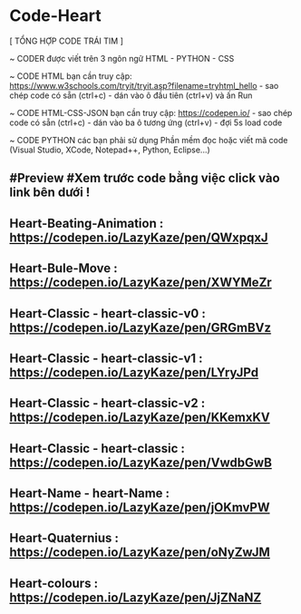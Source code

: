 # Code-Heart

[ TỔNG HỢP CODE TRÁI TIM ]

~ CODER được viết trên 3 ngôn ngữ HTML - PYTHON - CSS

~ CODE HTML bạn cần truy cập: https://www.w3schools.com/tryit/tryit.asp?filename=tryhtml_hello - sao chép code có sẵn (ctrl+c) - dán vào ô đầu tiên (ctrl+v) và ấn Run

~ CODE HTML-CSS-JSON bạn cần truy cập: https://codepen.io/ - sao chép code có sẵn (ctrl+c) - dán vào ba ô tương ứng (ctrl+v) - đợi 5s load code

~ CODE PYTHON các bạn phải sử dụng Phần mềm đọc hoặc viết mã code (Visual Studio, XCode, Notepad++, Python, Eclipse...)

#Preview
#Xem trước code bằng việc click vào link bên dưới !
--------
Heart-Beating-Animation          : https://codepen.io/LazyKaze/pen/QWxpqxJ
--------
Heart-Bule-Move                  : https://codepen.io/LazyKaze/pen/XWYMeZr
--------
Heart-Classic - heart-classic-v0 : https://codepen.io/LazyKaze/pen/GRGmBVz
-
Heart-Classic - heart-classic-v1 : https://codepen.io/LazyKaze/pen/LYryJPd
-
Heart-Classic - heart-classic-v2 : https://codepen.io/LazyKaze/pen/KKemxKV
-
Heart-Classic - heart-classic    : https://codepen.io/LazyKaze/pen/VwdbGwB
--------
Heart-Name - heart-Name          : https://codepen.io/LazyKaze/pen/jOKmvPW
--------
Heart-Quaternius                 : https://codepen.io/LazyKaze/pen/oNyZwJM
--------
Heart-colours                    : https://codepen.io/LazyKaze/pen/JjZNaNZ
--------

